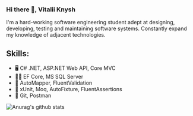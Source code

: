 ### Hi there 👋, Vitalii Knysh
I'm a hard-working software engineering student adept at designing, developing, testing and maintaining software systems. Constantly expand my knowledge of adjacent technologies.

## Skills: 
* :desktop_computer: C# .NET, ASP.NET Web API, Core MVC
* :notebook::globe_with_meridians: EF Core, MS SQL Server
* :book: AutoMapper, FluentValidation
* :pencil: xUnit, Moq, AutoFixture, FluentAssertions
* :large_orange_diamond: Git, Postman

![Anurag's github stats](https://github-readme-stats.vercel.app/api?username=Strafe153)
